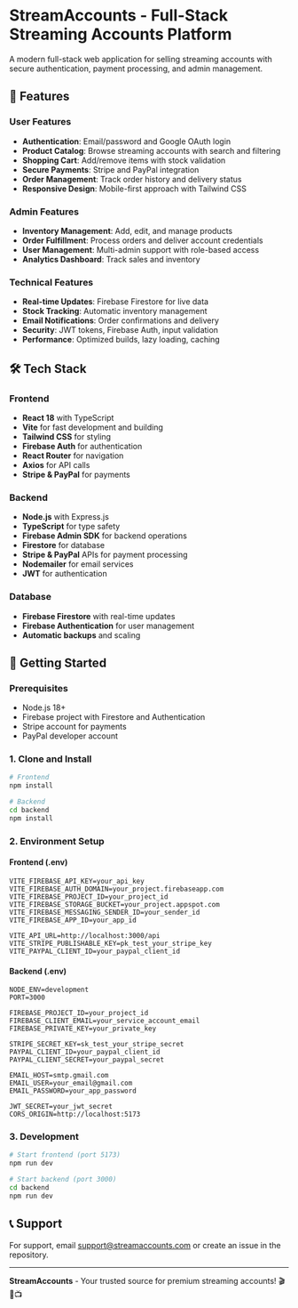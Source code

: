 # StreamAccounts - Full-Stack Streaming Accounts Platform

A modern full-stack web application for selling streaming accounts with secure authentication, payment processing, and admin management.

## 🚀 Features

### User Features
- **Authentication**: Email/password and Google OAuth login
- **Product Catalog**: Browse streaming accounts with search and filtering
- **Shopping Cart**: Add/remove items with stock validation
- **Secure Payments**: Stripe and PayPal integration
- **Order Management**: Track order history and delivery status
- **Responsive Design**: Mobile-first approach with Tailwind CSS

### Admin Features
- **Inventory Management**: Add, edit, and manage products
- **Order Fulfillment**: Process orders and deliver account credentials
- **User Management**: Multi-admin support with role-based access
- **Analytics Dashboard**: Track sales and inventory

### Technical Features
- **Real-time Updates**: Firebase Firestore for live data
- **Stock Tracking**: Automatic inventory management
- **Email Notifications**: Order confirmations and delivery
- **Security**: JWT tokens, Firebase Auth, input validation
- **Performance**: Optimized builds, lazy loading, caching

## 🛠 Tech Stack

### Frontend
- **React 18** with TypeScript
- **Vite** for fast development and building
- **Tailwind CSS** for styling
- **Firebase Auth** for authentication
- **React Router** for navigation
- **Axios** for API calls
- **Stripe & PayPal** for payments

### Backend
- **Node.js** with Express.js
- **TypeScript** for type safety
- **Firebase Admin SDK** for backend operations
- **Firestore** for database
- **Stripe & PayPal** APIs for payment processing
- **Nodemailer** for email services
- **JWT** for authentication

### Database
- **Firebase Firestore** with real-time updates
- **Firebase Authentication** for user management
- **Automatic backups** and scaling

## 🚀 Getting Started

### Prerequisites
- Node.js 18+ 
- Firebase project with Firestore and Authentication
- Stripe account for payments
- PayPal developer account

### 1. Clone and Install

```bash
# Frontend
npm install

# Backend
cd backend
npm install
```

### 2. Environment Setup

#### Frontend (.env)
```env
VITE_FIREBASE_API_KEY=your_api_key
VITE_FIREBASE_AUTH_DOMAIN=your_project.firebaseapp.com
VITE_FIREBASE_PROJECT_ID=your_project_id
VITE_FIREBASE_STORAGE_BUCKET=your_project.appspot.com
VITE_FIREBASE_MESSAGING_SENDER_ID=your_sender_id
VITE_FIREBASE_APP_ID=your_app_id

VITE_API_URL=http://localhost:3000/api
VITE_STRIPE_PUBLISHABLE_KEY=pk_test_your_stripe_key
VITE_PAYPAL_CLIENT_ID=your_paypal_client_id
```

#### Backend (.env)
```env
NODE_ENV=development
PORT=3000

FIREBASE_PROJECT_ID=your_project_id
FIREBASE_CLIENT_EMAIL=your_service_account_email
FIREBASE_PRIVATE_KEY=your_private_key

STRIPE_SECRET_KEY=sk_test_your_stripe_secret
PAYPAL_CLIENT_ID=your_paypal_client_id
PAYPAL_CLIENT_SECRET=your_paypal_secret

EMAIL_HOST=smtp.gmail.com
EMAIL_USER=your_email@gmail.com
EMAIL_PASSWORD=your_app_password

JWT_SECRET=your_jwt_secret
CORS_ORIGIN=http://localhost:5173
```

### 3. Development

```bash
# Start frontend (port 5173)
npm run dev

# Start backend (port 3000)
cd backend
npm run dev
```

## 📞 Support

For support, email support@streamaccounts.com or create an issue in the repository.

---

**StreamAccounts** - Your trusted source for premium streaming accounts! 🎬🎵📺
